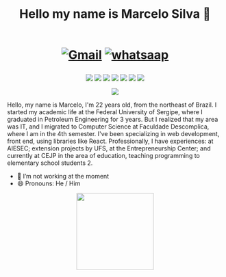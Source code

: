 <h1 align="center">Hello my name is Marcelo Silva 👋 <br><br>

[![Gmail](https://img.shields.io/badge/Gmail-D14836?style=for-the-badge&logo=gmail&logoColor=white)](marcelo_810@hotmail.com)
[![whatsaap](https://img.shields.io/badge/WhatsApp-25D366?style=for-the-badge&logo=whatsapp&logoColor=white)](https://wa.me/5577991219434?text=Ol%C3%A1%2C+estava+dando+uma+olhada+no+seu+github+e+gostaria+de+conversar+com+voc%C3%AA%21)
  </h1>
  
  <div align="center">
  
  ![](https://img.shields.io/badge/HTML5-E34F26?style=for-the-badge&logo=html5&logoColor=white)
  ![](https://img.shields.io/badge/CSS3-1572B6?style=for-the-badge&logo=css3&logoColor=white)
  ![](https://img.shields.io/badge/JavaScript-F7DF1E?style=for-the-badge&logo=javascript&logoColor=black)
  ![](https://img.shields.io/badge/TailwindCSS-0284c7?style=for-the-badge&logo=tailwindcss&logoColor=white)
  ![](https://img.shields.io/badge/Node.js-43853D?style=for-the-badge&logo=node.js&logoColor=white)
  ![](https://img.shields.io/badge/React-20232A?style=for-the-badge&logo=react&logoColor=61DAFB)
  ![](https://img.shields.io/badge/TypeScript-007ACC?style=for-the-badge&logo=typescript&logoColor=white)

  
  </div>
  
 <div align="center"> 
 <img src="https://media.giphy.com/media/bGgsc5mWoryfgKBx1u/giphy.gif" ></div>
  
<p>Hello, my name is Marcelo, I'm 22 years old, from the northeast of Brazil.
I started my academic life at the Federal University of Sergipe, where I graduated in Petroleum Engineering for 3 years.
But I realized that my area was IT, and I migrated to Computer Science at Faculdade Descomplica, where I am in the 4th semester.
I've been specializing in web development, front end, using libraries like React.
Professionally, I have experiences: at AIESEC; extension projects by UFS, at the Entrepreneurship Center; and currently at CEJP in the area of education, teaching programming to elementary school students 2.</p>

- 🔭 I’m not working at the moment  <br>
- 😄 Pronouns: He / Him


<div align="center">
  <a href="https://github.com/marcelossilvaa">
  <img widht="130rem"height="180em" src="https://github-readme-stats.vercel.app/api/top-langs/?username=marcelossilvaa&theme=blue-green"/>
</div>
